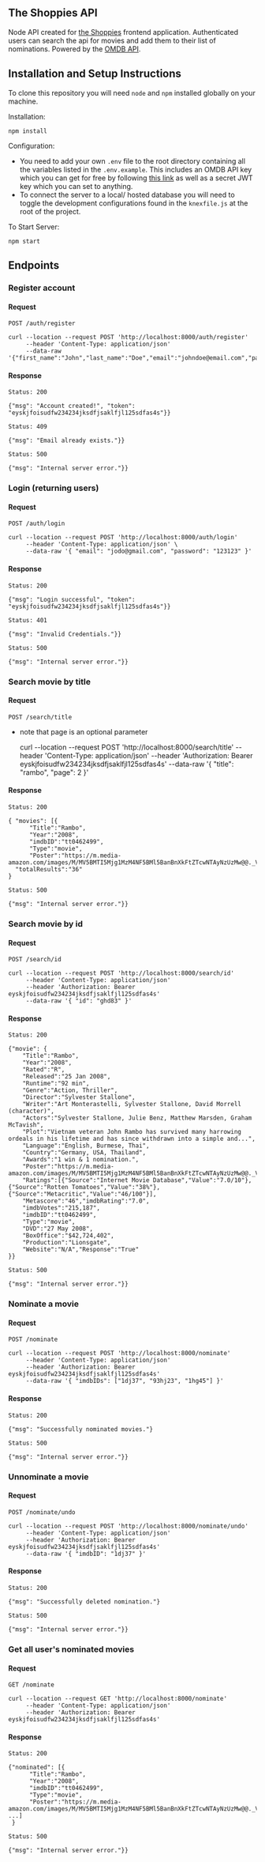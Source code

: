 ## The Shoppies API

Node API created for [the Shoppies](https://github.com/JessieW0010/Shoppies) frontend application. Authenticated users can search the api for movies and add them to their list of nominations. Powered by the [OMDB API](http://www.omdbapi.com).

## Installation and Setup Instructions

To clone this repository you will need `node` and `npm` installed globally on your machine.

Installation:

`npm install`    

Configuration:

* You need to add your own `.env` file to the root directory containing all the variables listed in the `.env.example`. This includes an OMDB API key which you can get for free by following [this link](http://www.omdbapi.com/apikey.aspx) as well as a secret JWT key which you can set to anything. 
* To connect the server to a local/ hosted database you will need to toggle the development configurations found in the `knexfile.js` at the root of the project.

To Start Server:

`npm start` 

## Endpoints

### Register account

#### Request

`POST /auth/register`

    curl --location --request POST 'http://localhost:8000/auth/register'
         --header 'Content-Type: application/json'
         --data-raw '{"first_name":"John","last_name":"Doe","email":"johndoe@email.com","password":"123123"}'

#### Response

`Status: 200`

    {"msg": "Account created!", "token": "eyskjfoisudfw234234jksdfjsaklfjl125sdfas4s"}}

`Status: 409`

    {"msg": "Email already exists."}}
    
`Status: 500`

    {"msg": "Internal server error."}}
    
### Login (returning users)

#### Request

`POST /auth/login`

    curl --location --request POST 'http://localhost:8000/auth/login'
         --header 'Content-Type: application/json' \
         --data-raw '{ "email": "jodo@gmail.com", "password": "123123" }'

#### Response

`Status: 200`

    {"msg": "Login successful", "token": "eyskjfoisudfw234234jksdfjsaklfjl125sdfas4s"}}

`Status: 401`

    {"msg": "Invalid Credentials."}}
    
`Status: 500`

    {"msg": "Internal server error."}}
    
### Search movie by title

#### Request

`POST /search/title`
* note that page is an optional parameter

    curl --location --request POST 'http://localhost:8000/search/title'
         --header 'Content-Type: application/json'
         --header 'Authorization: Bearer eyskjfoisudfw234234jksdfjsaklfjl125sdfas4s'
         --data-raw '{ "title": "rambo", "page": 2 }'

#### Response

`Status: 200`

    { "movies": [{
          "Title":"Rambo",
          "Year":"2008",
          "imdbID":"tt0462499",
          "Type":"movie",
          "Poster":"https://m.media-amazon.com/images/M/MV5BMTI5Mjg1MzM4NF5BMl5BanBnXkFtZTcwNTAyNzUzMw@@._V1_SX300.jpg"},...],
      "totalResults":"36"
    }

`Status: 500`

    {"msg": "Internal server error."}}

### Search movie by id

#### Request

`POST /search/id`

    curl --location --request POST 'http://localhost:8000/search/id'
         --header 'Content-Type: application/json'
         --header 'Authorization: Bearer eyskjfoisudfw234234jksdfjsaklfjl125sdfas4s'
         --data-raw '{ "id": "ghd83" }'

#### Response

`Status: 200`

    {"movie": {
        "Title":"Rambo",
        "Year":"2008",
        "Rated":"R",
        "Released":"25 Jan 2008",
        "Runtime":"92 min",
        "Genre":"Action, Thriller",
        "Director":"Sylvester Stallone",
        "Writer":"Art Monterastelli, Sylvester Stallone, David Morrell (character)",
        "Actors":"Sylvester Stallone, Julie Benz, Matthew Marsden, Graham McTavish",
        "Plot":"Vietnam veteran John Rambo has survived many harrowing ordeals in his lifetime and has since withdrawn into a simple and...",
        "Language":"English, Burmese, Thai",
        "Country":"Germany, USA, Thailand",
        "Awards":"1 win & 1 nomination.",
        "Poster":"https://m.media-amazon.com/images/M/MV5BMTI5Mjg1MzM4NF5BMl5BanBnXkFtZTcwNTAyNzUzMw@@._V1_SX300.jpg",
        "Ratings":[{"Source":"Internet Movie Database","Value":"7.0/10"},{"Source":"Rotten Tomatoes","Value":"38%"},{"Source":"Metacritic","Value":"46/100"}],
        "Metascore":"46","imdbRating":"7.0",
        "imdbVotes":"215,187",
        "imdbID":"tt0462499",
        "Type":"movie",
        "DVD":"27 May 2008",
        "BoxOffice":"$42,724,402",
        "Production":"Lionsgate",
        "Website":"N/A","Response":"True"
    }}

`Status: 500`

    {"msg": "Internal server error."}}

### Nominate a movie

#### Request

`POST /nominate`

    curl --location --request POST 'http://localhost:8000/nominate'
         --header 'Content-Type: application/json'
         --header 'Authorization: Bearer eyskjfoisudfw234234jksdfjsaklfjl125sdfas4s'
         --data-raw '{ "imdbIDs": ["1dj37", "93hj23", "1hg45"] }'

#### Response

`Status: 200`

    {"msg": "Successfully nominated movies."}

`Status: 500`

    {"msg": "Internal server error."}}

### Unnominate a movie

#### Request

`POST /nominate/undo`

    curl --location --request POST 'http://localhost:8000/nominate/undo'
         --header 'Content-Type: application/json'
         --header 'Authorization: Bearer eyskjfoisudfw234234jksdfjsaklfjl125sdfas4s'
         --data-raw '{ "imdbID": "1dj37" }'

#### Response

`Status: 200`

    {"msg": "Successfully deleted nomination."}

`Status: 500`

    {"msg": "Internal server error."}}
    
### Get all user's nominated movies

#### Request

`GET /nominate`

    curl --location --request GET 'http://localhost:8000/nominate'
         --header 'Content-Type: application/json'
         --header 'Authorization: Bearer eyskjfoisudfw234234jksdfjsaklfjl125sdfas4s'

#### Response

`Status: 200`

    {"nominated": [{
          "Title":"Rambo",
          "Year":"2008",
          "imdbID":"tt0462499",
          "Type":"movie",
          "Poster":"https://m.media-amazon.com/images/M/MV5BMTI5Mjg1MzM4NF5BMl5BanBnXkFtZTcwNTAyNzUzMw@@._V1_SX300.jpg"}, ...]
     }

`Status: 500`

    {"msg": "Internal server error."}}
